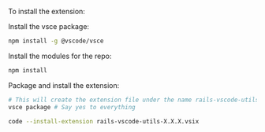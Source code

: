 To install the extension:

Install the vsce package:

```sh
npm install -g @vscode/vsce
```

Install the modules for the repo:
```sh
npm install
```

Package and install the extension:

```sh
# This will create the extension file under the name rails-vscode-utils-X.X.X.vsix
vsce package # Say yes to everything

code --install-extension rails-vscode-utils-X.X.X.vsix
```
